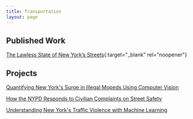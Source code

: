 ```yaml
---
title: Transportation
layout: page
---
```


## Published Work
[The Lawless State of New York’s Streets](https://www.vitalcitynyc.org/articles/the-lawless-state-of-new-yorks-streets){:target="_blank" rel="noopener"}

## Projects
[Quantifying New York's Surge in Illegal Mopeds Using Computer Vision](/posts/moped_detector/)

[How the NYPD Responds to Civilian Complaints on Street Safety](/posts/nyc_311/)

[Understanding New York's Traffic Violence with Machine Learning](/posts/nyc_trafficML/)